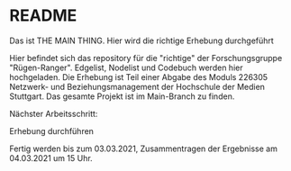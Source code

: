# README #

Das ist THE MAIN THING. Hier wird die richtige Erhebung durchgeführt

Hier befindet sich das repository für die "richtige" der Forschungsgruppe "Rügen-Ranger". Edgelist, Nodelist und Codebuch werden hier hochgeladen. Die Erhebung ist Teil einer Abgabe des Moduls 226305 Netzwerk- und Beziehungsmanagement der Hochschule der Medien Stuttgart. Das gesamte Projekt ist im Main-Branch zu finden.

Nächster Arbeitsschritt:

Erhebung durchführen

Fertig werden bis zum 03.03.2021, Zusammentragen der Ergebnisse am 04.03.2021 um 15 Uhr.


